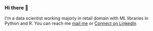 ### Hi there 👋

I'm a data scientist working majorly in retail domain with ML libraries in Python and R.
You can reach me [mail me](mailto:shuklarusheel.iitk@gmail.com) or [Connect on LinkedIn](https://www.linkedin.com/in/rusheel-shukla/)

<!--
**rusheelshukla/rusheelshukla** is a ✨ _special_ ✨ repository because its `README.md` (this file) appears on your GitHub profile.

Here are some ideas to get you started:

- 🔭 I’m currently working on ...
- 🌱 I’m currently learning ...
- 👯 I’m looking to collaborate on ...
- 🤔 I’m looking for help with ...
- 💬 Ask me about ...
- 📫 How to reach me: ...
- 😄 Pronouns: ...
- ⚡ Fun fact: ...
-->
